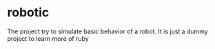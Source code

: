 # robotic
The project try to simulate basic behavior  of a robot. It is just a dummy project to learn more of ruby
